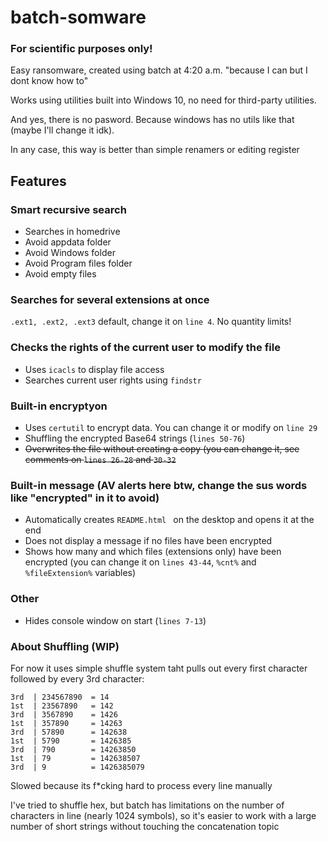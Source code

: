 # batch-somware

### For scientific purposes only!

Easy ransomware, created using batch at 4:20 a.m. "because I can but I dont know how to"

Works using utilities built into Windows 10, no need for third-party utilities.

And yes, there is no pasword. Because windows has no utils like that (maybe I'll change it idk). 

In any case, this way is better than simple renamers or editing register


## Features

### Smart recursive search 
- Searches in homedrive
- Avoid appdata folder
- Avoid Windows folder
- Avoid Program files folder
- Avoid empty files

### Searches for several extensions at once

`.ext1, .ext2, .ext3` default, change it on `line 4`. No quantity limits!


### Checks the rights of the current user to modify the file

- Uses `icacls` to display file access
- Searches current user rights using `findstr`

### Built-in encryptyon

- Uses `certutil` to encrypt data. You can change it or modify on `line 29`
- Shuffling the encrypted Base64 strings (`lines 50-76`)
- ~~Overwrites the file without creating a copy (you can change it, see comments on `lines 26-28` and `30-32`~~


### Built-in message (AV alerts here btw, change the sus words like "encrypted" in it to avoid)

- Automatically creates `README.html ` on the desktop and opens it at the end
- Does not display a message if no files have been encrypted
- Shows how many and which files (extensions only) have been encrypted (you can change it on `lines 43-44`, `%cnt%` and `%fileExtension%` variables)


### Other 

- Hides console window on start (`lines 7-13`)

### About Shuffling (WIP)
For now it uses simple shuffle system taht pulls out every first character followed by every 3rd character:

```1st  | 1234567890 = 1
3rd  | 234567890  = 14
1st  | 23567890   = 142
3rd  | 3567890    = 1426
1st  | 357890     = 14263
3rd  | 57890      = 142638
1st  | 5790       = 1426385
3rd  | 790        = 14263850
1st  | 79         = 142638507
3rd  | 9          = 1426385079
```
Slowed because its f*cking hard to process every line manually

I've tried to shuffle hex, but batch has limitations on the number of characters in line (nearly 1024 symbols), so it's easier to work with a large number of short strings without touching the concatenation topic
